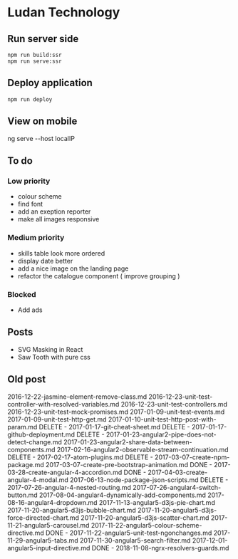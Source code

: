 # Ludan Technology

## Run server side

```
npm run build:ssr
npm run serve:ssr
```

## Deploy application

```
npm run deploy
```

## View on mobile

ng serve --host localIP

## To do

### Low priority

- colour scheme
- find font
- add an exeption reporter
- make all images responsive

### Medium priority

- skills table look more ordered
- display date better
- add a nice image on the landing page
- refactor the catalogue component ( improve grouping )

### Blocked

- Add ads

## Posts

- SVG Masking in React
- Saw Tooth with pure css

## Old post

2016-12-22-jasmine-element-remove-class.md
2016-12-23-unit-test-controller-with-resolved-variables.md
2016-12-23-unit-test-controllers.md
2016-12-23-unit-test-mock-promises.md
2017-01-09-unit-test-events.md
2017-01-09-unit-test-http-get.md
2017-01-10-unit-test-http-post-with-param.md
DELETE - 2017-01-17-git-cheat-sheet.md
DELETE - 2017-01-17-github-deployment.md
DELETE - 2017-01-23-angular2-pipe-does-not-detect-change.md
2017-01-23-angular2-share-data-between-components.md
2017-02-16-angular2-observable-stream-continuation.md
DELETE - 2017-02-17-atom-plugins.md
DELETE - 2017-03-07-create-npm-package.md
2017-03-07-create-pre-bootstrap-animation.md
DONE - 2017-03-28-create-angular-4-accordion.md
DONE - 2017-04-03-create-angular-4-modal.md
2017-06-13-node-package-json-scripts.md
DELETE - 2017-07-26-angular-4-nested-routing.md
2017-07-26-angular4-switch-button.md
2017-08-04-angular4-dynamically-add-components.md
2017-08-16-angular4-dropdown.md
2017-11-13-angular5-d3js-pie-chart.md
2017-11-20-angular5-d3js-bubble-chart.md
2017-11-20-angular5-d3js-force-directed-chart.md
2017-11-20-angular5-d3js-scatter-chart.md
2017-11-21-angular5-carousel.md
2017-11-22-angular5-colour-scheme-directive.md
DONE - 2017-11-22-angular5-unit-test-ngonchanges.md
2017-11-29-angular5-tabs.md
2017-11-30-angular5-search-filter.md
2017-12-01-angular5-input-directive.md
DONE - 2018-11-08-ngrx-resolvers-guards.md
